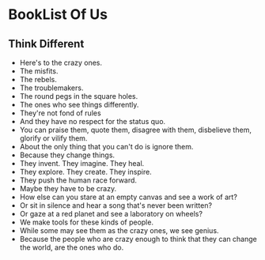 # BookList Of Us

## Think Different
- Here's to the crazy ones.
- The misfits.
- The rebels.
- The troublemakers.
- The round pegs in the square holes.
- The ones who see things differently.
- They're not fond of rules
- And they have no respect for the status quo.
- You can praise them, quote them, disagree with them, disbelieve them, glorify or vilify them.
- About the only thing that you can't do is ignore them.
- Because they change things.
- They invent. They imagine. They heal.
- They explore. They create. They inspire.
- They push the human race forward.
- Maybe they have to be crazy.
- How else can you stare at an empty canvas and see a work of art?
- Or sit in silence and hear a song that's never been written?
- Or gaze at a red planet and see a laboratory on wheels?
- We make tools for these kinds of people.
- While some may see them as the crazy ones, we see genius.
- Because the people who are crazy enough to think that they can change the world, are the ones who do.



